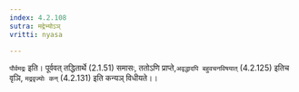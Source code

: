 ```yaml
---
index: 4.2.108
sutra: मद्रेभ्योऽञ्
vritti: nyasa

---
```

`पौर्वमद्रः` इति। पूर्ववत् तद्धितार्थे (2.1.51) समासः, ततोऽणि प्राप्ते,`अवृद्धादपि बहुवचनविषयात्` (4.2.125) इतिच वृञि, `मद्रवृज्योः कन्` (4.2.131) इति कन्यञ् विधीयते।।